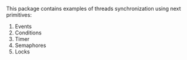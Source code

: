 This package contains examples of threads synchronization using next primitives:
1) Events
2) Conditions
3) Timer
4) Semaphores
5) Locks
